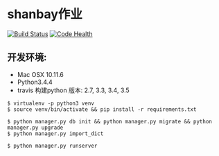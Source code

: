 # shanbay作业

[![Build Status](https://travis-ci.org/gaotongfei/shanbay.svg?branch=master)](https://travis-ci.org/gaotongfei/shanbay)
[![Code Health](https://landscape.io/github/gaotongfei/shanbay/dev/landscape.svg?style=flat)](https://landscape.io/github/gaotongfei/shanbay/dev)

## 开发环境:

* Mac OSX 10.11.6
* Python3.4.4
* travis 构建python 版本: 2.7, 3.3, 3.4, 3.5

```
$ virtualenv -p python3 venv
$ source venv/bin/activate && pip install -r requirements.txt

$ python manager.py db init && python manager.py migrate && python manager.py upgrade
$ python manager.py import_dict 

$ python manager.py runserver
```
